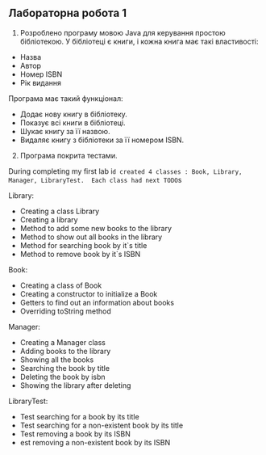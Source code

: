 ## Лабораторна робота 1
1. Розроблено програму мовою Java для керування простою бібліотекою. У бібліотеці є книги, і кожна книга має такі властивості:

- Назва 
- Автор
- Номер ISBN
- Рік видання

Програма має такий функціонал:

* Додає нову книгу в бібліотеку.
* Показує всі книги в бібліотеці.
* Шукає книгу за її назвою.
* Видаляє книгу з бібліотеки за її номером ISBN.

2. Програма покрита тестами.

During completing my first lab i`d created 4 classes : Book, Library, Manager, LibraryTest. 
Each class had next TODO`s

Library:
* 	Creating a class Library
* 	Creating a library
* 	Method to add some new books to the library
* 	Method to show out all books in the library
* 	Method for searching book by it`s title
* 	Method to remove book by it`s ISBN

Book:
* Creating a class of Book
* Creating a constructor to initialize a Book
* Getters to find out an information about books
* Overriding toString method

Manager:
* 	Creating a Manager class
* 	Adding books to the library
* 	Showing all the books
* 	Searching the book by title
* 	Deleting the book by isbn
* 	Showing the library after deleting

LibraryTest:
* 	Test searching for a book by its title
* 	Test searching for a non-existent book by its title
* 	Test removing a book by its ISBN
* 	est removing a non-existent book by its ISBN